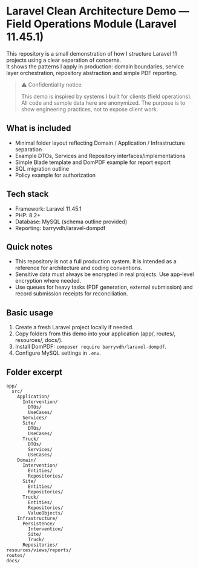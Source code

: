 # Laravel Clean Architecture Demo — Field Operations Module (Laravel 11.45.1)

This repository is a small demonstration of how I structure Laravel 11 projects using a clear separation of concerns.  
It shows the patterns I apply in production: domain boundaries, service layer orchestration, repository abstraction and simple PDF reporting.

> ⚠️ Confidentiality notice
>
> This demo is inspired by systems I built for clients (field operations). All code and sample data here are anonymized. The purpose is to show engineering practices, not to expose client work.

## What is included

-   Minimal folder layout reflecting Domain / Application / Infrastructure separation
-   Example DTOs, Services and Repository interfaces/implementations
-   Simple Blade template and DomPDF example for report export
-   SQL migration outline
-   Policy example for authorization

## Tech stack

-   Framework: Laravel 11.45.1
-   PHP: 8.2+
-   Database: MySQL (schema outline provided)
-   Reporting: barryvdh/laravel-dompdf

## Quick notes

-   This repository is not a full production system. It is intended as a reference for architecture and coding conventions.
-   Sensitive data must always be encrypted in real projects. Use app-level encryption where needed.
-   Use queues for heavy tasks (PDF generation, external submission) and record submission receipts for reconciliation.

## Basic usage

1. Create a fresh Laravel project locally if needed.
2. Copy folders from this demo into your application (app/, routes/, resources/, docs/).
3. Install DomPDF: `composer require barryvdh/laravel-dompdf`.
4. Configure MySQL settings in `.env`.

## Folder excerpt

```
app/
  src/
    Application/
      Intervention/
        DTOs/
        UseCases/
      Services/
      Site/
        DTOs/
        UseCases/
      Truck/
        DTOs/
        Services/
        UseCases/
    Domain/
      Intervention/
        Entities/
        Repositories/
      Site/
        Entities/
        Repositories/
      Truck/
        Entities/
        Repositories/
        ValueObjects/
    Infrastructure/
      Persistence/
        Intervention/
        Site/
        Truck/
      Repositories/
resources/views/reports/
routes/
docs/
```
